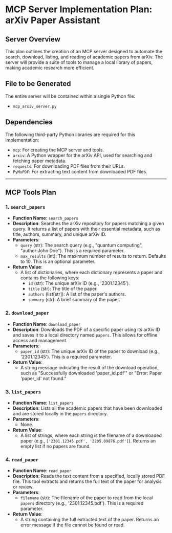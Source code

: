 # MCP Server Implementation Plan: arXiv Paper Assistant

## Server Overview
This plan outlines the creation of an MCP server designed to automate the search, download, listing, and reading of academic papers from arXiv. The server will provide a suite of tools to manage a local library of papers, making academic research more efficient.

## File to be Generated
The entire server will be contained within a single Python file:
- `mcp_arxiv_server.py`

## Dependencies
The following third-party Python libraries are required for this implementation:
- `mcp`: For creating the MCP server and tools.
- `arxiv`: A Python wrapper for the arXiv API, used for searching and fetching paper metadata.
- `requests`: For downloading PDF files from their URLs.
- `PyMuPDF`: For extracting text content from downloaded PDF files.

---

## MCP Tools Plan

### 1. `search_papers`
- **Function Name**: `search_papers`
- **Description**: Searches the arXiv repository for papers matching a given query. It returns a list of papers with their essential metadata, such as title, authors, summary, and unique arXiv ID.
- **Parameters**:
    - `query` (str): The search query (e.g., "quantum computing", "author:John Doe"). This is a required parameter.
    - `max_results` (int): The maximum number of results to return. Defaults to 10. This is an optional parameter.
- **Return Value**:
    - A list of dictionaries, where each dictionary represents a paper and contains the following keys:
        - `id` (str): The unique arXiv ID (e.g., '2301.12345').
        - `title` (str): The title of the paper.
        - `authors` (list[str]): A list of the paper's authors.
        - `summary` (str): A brief summary of the paper.

### 2. `download_paper`
- **Function Name**: `download_paper`
- **Description**: Downloads the PDF of a specific paper using its arXiv ID and saves it to a local directory named `papers`. This allows for offline access and management.
- **Parameters**:
    - `paper_id` (str): The unique arXiv ID of the paper to download (e.g., '2301.12345'). This is a required parameter.
- **Return Value**:
    - A string message indicating the result of the download operation, such as "Successfully downloaded 'paper_id.pdf'" or "Error: Paper 'paper_id' not found."

### 3. `list_papers`
- **Function Name**: `list_papers`
- **Description**: Lists all the academic papers that have been downloaded and are stored locally in the `papers` directory.
- **Parameters**:
    - None.
- **Return Value**:
    - A list of strings, where each string is the filename of a downloaded paper (e.g., `['2301.12345.pdf', '2205.09876.pdf']`). Returns an empty list if no papers are found.

### 4. `read_paper`
- **Function Name**: `read_paper`
- **Description**: Reads the text content from a specified, locally stored PDF file. This tool extracts and returns the full text of the paper for analysis or review.
- **Parameters**:
    - `filename` (str): The filename of the paper to read from the local `papers` directory (e.g., '2301.12345.pdf'). This is a required parameter.
- **Return Value**:
    - A string containing the full extracted text of the paper. Returns an error message if the file cannot be found or read.